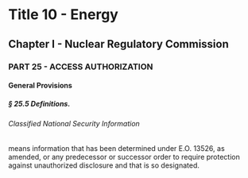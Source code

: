 
# Title 10 - Energy
## Chapter I - Nuclear Regulatory Commission
### PART 25 - ACCESS AUTHORIZATION
#### General Provisions
##### § 25.5 Definitions.
###### Classified National Security Information

means information that has been determined under E.O. 13526, as amended, or any predecessor or successor order to require protection against unauthorized disclosure and that is so designated.
